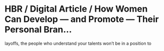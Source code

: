 # HBR / Digital Article / How Women Can Develop — and Promote — Their Personal Bran…

layoﬀs, the people who understand your talents won’t be in a position to
